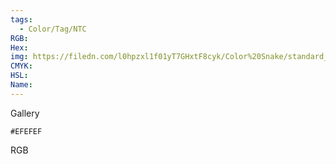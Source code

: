 ```yaml
---
tags:
  - Color/Tag/NTC
RGB:
Hex:
img: https://filedn.com/l0hpzxl1f01yT7GHxtF8cyk/Color%20Snake/standard_csv_to_svg/%23/EFEFEF.svg
CMYK:
HSL:
Name:
---
```

Gallery
```palette
#EFEFEF
```
RGB
